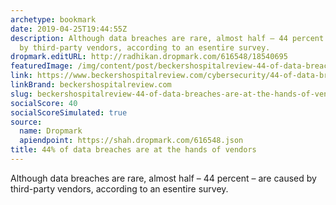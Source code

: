 ```yaml
---
archetype: bookmark
date: 2019-04-25T19:44:55Z
description: Although data breaches are rare, almost half – 44 percent – are caused
  by third-party vendors, according to an esentire survey.
dropmark.editURL: http://radhikan.dropmark.com/616548/18540695
featuredImage: /img/content/post/beckershospitalreview-44-of-data-breaches-are-at-the-hands-of-vendors.jpg
link: https://www.beckershospitalreview.com/cybersecurity/44-of-data-breaches-are-at-the-hands-of-vendors.html
linkBrand: beckershospitalreview.com
slug: beckershospitalreview-44-of-data-breaches-are-at-the-hands-of-vendors
socialScore: 40
socialScoreSimulated: true
source:
  name: Dropmark
  apiendpoint: https://shah.dropmark.com/616548.json
title: 44% of data breaches are at the hands of vendors
---
```

Although data breaches are rare, almost half – 44 percent – are caused by third-party vendors, according to an esentire survey.